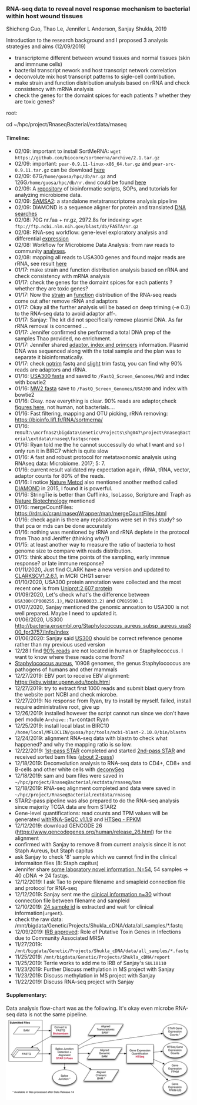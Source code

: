 ### RNA-seq data to reveal novel response mechanism to bacterial within host wound tissues

Shicheng Guo, Thao Le, Jennifer L Anderson, Sanjay Shukla, 2019

Introduction to the research background and I proposed 3 analysis strategies and aims (12/09/2019)
* transcriptome different between wound tissues and normal tissues (skin and immnune cells)
* bacterial transcript nework and host transcript network correlation
* deconvolute mix host transcript patterns to sigle-cell contribution. 
* make strain and function distribution analysis based on rRNA and check consistency with mRNA analysis
* check the genes for the domaint spices for each patients ? whether they are toxic genes? 

root:

cd ~/hpc/project/RnaseqBacterial/extdata/rnaseq

#### Timeline:

* 02/09: important to install SortMeRNA: `wget https://github.com/biocore/sortmerna/archive/2.1.tar.gz`
* 02/09: important: `pear-0.9.11-linux-x86_64.tar.gz` and `pear-src-0.9.11.tar.gz` can be download [here](./bin/)
* 02/09: 67G`/home/guosa/hpc/db/nr.gz` and 126G`/home/guosa/hpc/db/nr.dmnd` could be found [here](/home/guosa/hpc/db/)
* 02/09: A [repository](https://github.com/Shicheng-Guo/microbiome_helper) of bioinformatic scripts, SOPs, and tutorials for analyzing microbiome data. 
* 02/09: [SAMSA2](https://www.ncbi.nlm.nih.gov/pmc/articles/PMC5963165/): a standalone metatranscriptome analysis pipeline
* 02/09: DIAMOND is a sequence aligner for protein and translated [DNA searches](https://github.com/Shicheng-Guo/diamond/blob/master/README.md)
* 02/08: 70G nr.faa + nr.gz, 2972.8s for indexing: `wget ftp://ftp.ncbi.nlm.nih.gov/blast/db/FASTA/nr.gz`
* 02/08: RNA-seq workflow: gene-level exploratory analysis and differential [expression](https://bioconductor.org/packages/release/workflows/vignettes/rnaseqGene/inst/doc/rnaseqGene.html)
* 02/08: Workflow for Microbiome Data Analysis: from raw reads to community [analyses](https://bioconductor.org/help/course-materials/2017/BioC2017/Day1/Workshops/Microbiome/MicrobiomeWorkflowII.html).
* 02/08: mapping all reads to USA300 genes and found major reads are rRNA, see result [here](https://raw.githubusercontent.com/Shicheng-Guo/RnaseqBacterial/master/extdata/USA300/Rockhopper.result.summary.txt)
* 01/17: make strain and function distribution analysis based on rRNA and check consistency with mRNA analysis
* 01/17: check the genes for the domaint spices for each patients ? whether they are toxic genes? 
* 01/17: Now the [strain](extdata/manuscript/result/Metatranscriptomes_Strain_Analysis.pdf) an [function](extdata/manuscript/result/Metatranscriptomes_Function_Analysis.pdf) distribution of the RNA-seq reads come out after remove rRNA and adaptors
* 01/17: Okay all the further analysis will be based on deep triming (-e 0.3) to the RNA-seq data to avoid adaptor aff-.
* 01/17: Sanjay: The kit did not specifically remove plasmid DNA. As far rRNA removal is concerned ...
* 01/17: Jennifer confirmed she performed a total DNA prep of the  samples Thao provided, no enrichment. 
* 01/17: Jennifer shared [adaptor, index and primcers](./extdata/manuscript/Samples_with_indexes_and_adaptors.xlsx) information. Plasmid DNA was sequenced along with the total sample and the plan was to separate it bioinformatically.
* 01/17: check [notrim](./extdata/rnaseqdata/notrimqc/) fastq and [slight](./extdata/rnaseqdata/slightrimdata/) trim fastq, you can find why 90% reads are adaptors and rRNA.
* 01/16: [USA300 fasta]() and saved to `/FastQ_Screen_Genomes/MW2` and index with bowtie2
* 01/16: [MW2 fasta](https://www.ncbi.nlm.nih.gov/nuccore/BA000033.2?report=fasta) save to `/FastQ_Screen_Genomes/USA300` and index with bowtie2 
* 01/16: Okay. now everything is clear. 90% reads are adaptor,check [figures here](), not human, not bacterials....
* 01/16: Fast filtering, mapping and OTU picking, rRNA removing: https://bioinfo.lifl.fr/RNA/sortmerna/
* 01/16: result:`\\mcrfnas2\bigdata\Genetic\Projects\shg047\project\RnaseqBacterial\extdata\rnaseq\fastqscreen`
* 01/16: Ryan told me the he cannot successully do what I want and so I only run it in BIRC7 which is quite slow
* 01/16: A fast and robust protocol for metataxonomic analysis using RNAseq data: Microbiome. 2017; 5: 7.
* 01/16: current result validated my expectation again, rRNA, tRNA, vector, adaptor counts for 80% of the reads. 
* 01/16: I notice [Nature Metod](https://www.nature.com/articles/nmeth.3176) also mentioned another method called [DIAMOND](https://www.nature.com/articles/nmeth.3176) in 2015, I found it is powerful.
* 01/16: StringTie is better than Cufflinks, IsoLasso, Scripture and Traph as [Nature Biotechnology](https://www.nature.com/articles/nbt.3122) mentioned
* 01/16: mergeCountFiles: https://rdrr.io/cran/rnaseqWrapper/man/mergeCountFiles.html
* 01/16: check again is there any replications were set in this study? so that pca or mds can be done accurately
* 01/16: nothing was mentioned by tRNA and rRNA deplete in the protocol from Thao and Jeniffer (thinking why?)
* 01/15: at least another way to measure the ratio of bacteria to host genome size to compare with reads distribution.
* 01/15: think about the time points of the sampling, early immnue response? or late immune response? 
* 01/11/2020, Just find CLARK have a new version and updated to [CLARKSCV1.2.6.1](http://clark.cs.ucr.edu/Tool/), in MCRI CHG1 server
* 01/10/2020, USA300 protein annotation were collected and the most recent one is from [Uniprot:2,607 protein](extdata/uniprot-proteome_UP000001939.gff)
* 01/09/2020, Let's check what's the difference between `USA300(CP000255.1)`, `MW2(BA000033.2)` and `CP019590.1`
* 01/07/2020, Sanjay mentioned the genomic annoation to USA300 is not well prepared. Maybe I need to updated it. 
* 01/06/2020, US300 http://bacteria.ensembl.org/Staphylococcus_aureus_subsp_aureus_usa300_fpr3757/Info/Index
* 01/06/2020: Sanjay said [US300](http://bacteria.ensembl.org/Staphylococcus_aureus_subsp_aureus_usa300_fpr3757/Info/Index) should be correct reference genome rather than my previous used version
* 12/28:I find [90% reads](https://github.com/Shicheng-Guo/RnaseqBacterial/blob/master/extdata/mapping.md) are not located in human or Staphylococcus. I want to know where these reads come from?
* [Staphylococcus aureus](https://www.ncbi.nlm.nih.gov/genome/154), 10908 genomes, the genus Staphylococcus are pathogens of humans and other mammals
* 12/27/2019: EBV port to receive EBV alignment: https://ebv.wistar.upenn.edu/tools.html
* 12/27/2019: try to extract first 1000 reads and submit blast query from the website port NCBI and check microbe.
* 12/27/2019: No response from Ryan, try to install by myself. failed, install require administrative root, give up
* 12/26/2019: installed however the script cannot run since we don't have perl module `Archive::Tar`contact Ryan
* 12/25/2019: install local blast in BIRC10 `/home/local/MFLDCLIN/guosa/hpc/tools/ncbi-blast-2.10.0/bin/blastn`
* 12/24/2019: alignment RNA-seq data with blastn to check what happened? and why the mapping ratio is so low.
* 12/22/2019: [1st-pass STAR](STARmanual.pdf) completed and started [2nd-pass STAR](https://groups.google.com/forum/#!msg/rna-star/4dhcEGFMiK0/XoMh6rB7CwAJ) and received sorted bam files ([about 2-pass](2pass-star.md))
* 12/18/2019: Deconvolution analysis to RNA-seq data to CD4+, CD8+ and B-cells and other white cells with [deconvSeq](https://github.com/Shicheng-Guo/deconvSeq)
* 12/18/2019: sam and bam files were saved in `~/hpc/project/RnaseqBacterial/extdata/rnaseq/bam`
* 12/18/2019: RNA-seq alignment completed and data were saved in `~/hpc/project/RnaseqBacterial/extdata/rnaseq`
* STAR2-pass pipeline was also prepared to do the RNA-seq analysis since majority TCGA data are from STAR2
* Gene-level quantifications: read counts and TPM values will be generated [withRNA-SeQC v1.1.9](https://www.ncbi.nlm.nih.gov/pmc/articles/PMC3356847/) and [HTSeq - FPKM](https://docs.gdc.cancer.gov/Encyclopedia/pages/HTSeq-FPKM/)
* 12/12/2019: download GENCODE 26 (https://www.gencodegenes.org/human/release_26.html) for the alignment
* confirmed with Sanjay to remove 8 from current analysis since it is not Staph Aureus, but Staph capitus
* ask Sanjay to check '8' sample which we cannot find in the clinical informaiton files (8: Staph capitus)
* Jennifer share [some laboratory novel information, N=54](https://github.com/Shicheng-Guo/RnaseqBacterial/blob/master/extdata/102816%20cDNA%20Sample%20list-Sanjay-2019.xlsx), 54 samples -> 40 cDNA -> 24 fastqs.  
* 12/12/2019: I ask Tao to prepare filename and smapleid connection file and protocol for RNA-seq 
* 12/12/2019: Sanjay sent me the [clinical information n=30](https://github.com/Shicheng-Guo/RnaseqBacterial/blob/master/extdata/Subject%20Info%20Abscess%20Study%20no%20MRN.xlsx) without connection file between filename and sampleid
* 12/10/2019: [24 sample id](./extdata/S24_id.txt) is extracted and wait for clinical information(`urgent`).
* check the raw data: /mnt/bigdata/Genetic/Projects/Shukla_cDNA/data/all_samples/*.fastq
* 12/09/2019: [IRB approved](./extdata/IRB/Outcome_Letter_SUL10110_IRB00000673.pdf): Role of Putative Toxin Genes in Infections due to Community Associated MRSA
* 11/27/2019: `/mnt/bigdata/Genetic/Projects/Shukla_cDNA/data/all_samples/*.fastq`
* 11/25/2019: `/mnt/bigdata/Genetic/Projects/Shukla_cDNA/report`
* 11/25/2019: Terrie works to add me to IRB of Sanjay's `SUL10110`
* 11/23/2019: Further Discuss methylation in MS project with Sanjay
* 11/23/2019: Discuss methylation in MS project with Sanjay
* 11/22/2019: Discuss RNA-seq project with Sanjay

#### Supplementary:
Data analysis flow-chart was as the following. It's okay even microbe RNA-seq data is not the same pipeline.
![](gene-expression-quantification-pipeline-v2.png)

